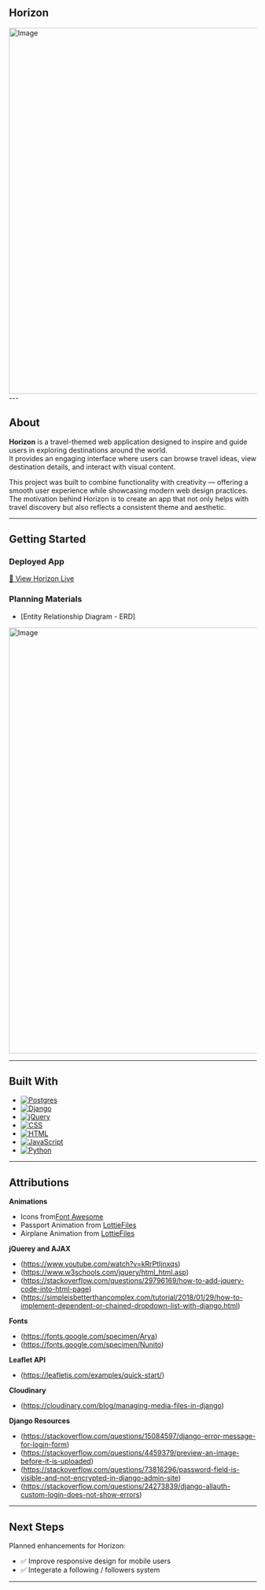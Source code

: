 ## Horizon
<img width="1610" height="744" alt="Image" src="https://github.com/user-attachments/assets/fce6ea81-77cf-4dc4-8507-3ba366ba0948" />
---

## About

**Horizon** is a travel-themed web application designed to inspire and guide users in exploring destinations around the world.  
It provides an engaging interface where users can browse travel ideas, view destination details, and interact with visual content.  

This project was built to combine functionality with creativity — offering a smooth user experience while showcasing modern web design practices.  
The motivation behind Horizon is to create an app that not only helps with travel discovery but also reflects a consistent theme and aesthetic.

---

## Getting Started

### Deployed App  
[🔗 View Horizon Live]()  

### Planning Materials  
- [Entity Relationship Diagram - ERD]
<img width="1742" height="866" alt="Image" src="https://github.com/user-attachments/assets/50c55e1c-5076-4b94-ac6f-fccc8fdacb23" />

---

## Built With
- [![Postgres](https://img.shields.io/badge/Postgres-%23316192.svg?logo=postgresql&logoColor=white)](#)
- [![Django](https://img.shields.io/badge/Django-%23092E20.svg?logo=django&logoColor=white)](#)
- [![jQuery](https://img.shields.io/badge/jQuery-0769AD?logo=jquery&logoColor=fff)](#)
- [![CSS](https://img.shields.io/badge/CSS-639?logo=css&logoColor=fff)](#)
- [![HTML](https://img.shields.io/badge/HTML-%23E34F26.svg?logo=html5&logoColor=white)](#)
- [![JavaScript](https://img.shields.io/badge/JavaScript-F7DF1E?logo=javascript&logoColor=000)](#)
- [![Python](https://img.shields.io/badge/Python-3776AB?logo=python&logoColor=fff)](#)

---

## Attributions

**Animations**
- Icons from[Font Awesome](https://fontawesome.com/)
- Passport Animation from [LottieFiles](https://lottiefiles.com/free-animation/travel-icons-passport-CxDAU1AGYm)
- Airplane Animation from [LottieFiles](https://lottiefiles.com/free-animation/plane-path-H40dI1M7AX)

**jQuerey and AJAX**
- (https://www.youtube.com/watch?v=kRrPtIjnxqs)
- (https://www.w3schools.com/jquery/html_html.asp)
- (https://stackoverflow.com/questions/29796169/how-to-add-jquery-code-into-html-page)
- (https://simpleisbetterthancomplex.com/tutorial/2018/01/29/how-to-implement-dependent-or-chained-dropdown-list-with-django.html)

**Fonts**
- (https://fonts.google.com/specimen/Arya)
- (https://fonts.google.com/specimen/Nunito)

**Leaflet API**
- (https://leafletjs.com/examples/quick-start/)

**Cloudinary**
- (https://cloudinary.com/blog/managing-media-files-in-django)

**Django Resources**
- (https://stackoverflow.com/questions/15084597/django-error-message-for-login-form)
- (https://stackoverflow.com/questions/4459379/preview-an-image-before-it-is-uploaded)
- (https://stackoverflow.com/questions/73816296/password-field-is-visible-and-not-encrypted-in-django-admin-site)
- (https://stackoverflow.com/questions/24273839/django-allauth-custom-login-does-not-show-errors)

---

## Next Steps

Planned enhancements for Horizon:  
- ✅ Improve responsive design for mobile users   
- ✅ Integerate a following / followers system

---